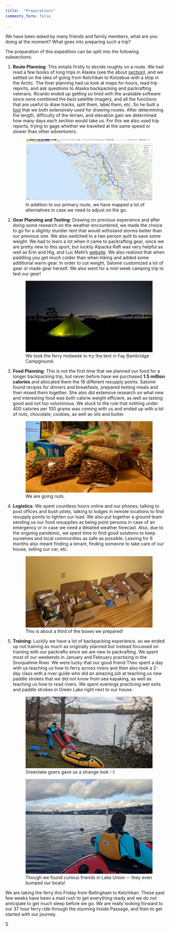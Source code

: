 ```yaml
---
title:  "Preparations"
comments_form: false

---
```

We have been asked by many friends and family members, what are you doing at the moment? What goes into preparing such a trip?

The preparation of this expedition can be split into the following subsections:

1.  **Route Planning**:
    This entails firstly to decide roughly on a route. We had read a few books of long trips in Alaska (see the about [section](/about)), and we settled on the idea of going from Ketchikan to Kotzebue with a stop in the Arctic. The finer planning had us look at maps for hours, read trip reports, and ask questions to Alaska backpacking and packrafting veterans. Ricardo ended up getting so tired with the available software since none combined the best satellite imagery, and all the functions that are useful to draw tracks, split them, label them, etc. So he built a [tool](github.com/rmbrualla/routemapper) that we both extensively used for drawing routes. After determining the length, difficulty of the terrain, and elevation gain we determined how many days each section would take us. For this we also used trip reports, trying to gage whether we travelled at the same speed or slower than other adventurers.
    <figure>
        <img src="/assets/images/03_22_preparations/map.jpg">
        <figcaption>In addition to our primary route, we have mapped a lot of alternatives in case we need to adjust on the go.</figcaption>
    </figure>

2.  **Gear Planning and Testing**:
    Drawing on previous experience and after doing some research on the weather encountered, we made the choice to go for a slightly sturdier tent that would withstand storms better than our previous one. We also switched to a two person quilt to save some weight. We had to learn a lot when it came to packrafting gear, since we are pretty new to this sport, but luckily Alpacka Raft was very helpful as well as Erin and Hig, and Luc Mehl’s [website](https://thingstolucat.com/). We also realized that when paddling you get much colder than when hiking and added some additional warm gear. In order to cut weight, Salomé customized a lot of gear or made gear herself. We also went for a mid-week camping trip to test our gear!
    <figure>
        <img src="/assets/images/03_22_preparations/gear_testing_the_tent.jpg">
        <figcaption>We took the ferry midweek to try the tent in Fay Bainbridge Campground.</figcaption>
    </figure>


3.  **Food Planning**:
    This is not the first time that we planned our food for a longer backpacking trip, but never before have we purchased **1.5 million calories** and allocated them the 18 different resupply points. Salomé found recipes for dinners and breakfasts, prepared testing meals and then mixed them together. She also did extensive research on what new and interesting food was both calorie weight efficient, as well as tasting good and not too voluminous. We stuck to the rule that nothing under 400 calories per 100 grams was coming with us and ended up with a lot of nuts, chocolate, cookies, as well as oils and butter.
    <figure>
        <img src="/assets/images/03_22_preparations/food_nuts.jpg">
        <figcaption>We are going nuts.</figcaption>
    </figure>


4.  **Logistics**:
    We spent countless hours online and our phones, talking to post offices and bush pilots, talking to lodges in remote locations to find resupply points to lighten our load. We also put together a ground team sending us our food resupplies as being point persons in case of an emergency or in case we need a detailed weather forecast. Also, due to the ongoing pandemic, we spent time to find good solutions to keep ourselves and local communities as safe as possible. Leaving for 6 months also meant finding a tenant, finding someone to take care of our house, selling our car, etc. 
    <figure>
        <img src="/assets/images/03_22_preparations/food_boxes.jpg">
        <figcaption>This is about a third of the boxes we prepared!</figcaption>
    </figure>


5.  **Training**:
    Luckily we have a lot of backpacking experience, so we ended up not training as much as originally planned but instead focussed on training with our packrafts since we are new to packrafting. We spent most of our weekends in January and February practising in the Snoqualmie River. We were lucky that our good friend Theo spent a day with us teaching us how to ferry across rivers and then also took a 2-day class with a river guide who did an amazing job at teaching us new paddle strokes that we did not know from sea kayaking, as well as teaching us how to read rivers. We spent evenings practicing wet exits and paddle strokes in Green Lake right next to our house. 
    <figure>
        <img src="/assets/images/03_22_preparations/gear_boats_on_greeenlake.jpg">
        <figcaption>Greenlake goers gave us a strange look :-)</figcaption>
    </figure>
    <figure>
        <img src="/assets/images/03_22_preparations/gear_seal_in_lake_union.jpg">
        <figcaption>Though we found curious friends in Lake Union -- they even bumped our boats!</figcaption>
    </figure>


We are taking the ferry this Friday from Bellingham to Ketchikan. These past few weeks have been a mad rush to get everything ready and we do not anticipate to get much sleep before we go. We are really looking forward to our 37 hour ferry ride through the stunning Inside Passage, and then to get started with our journey.

S